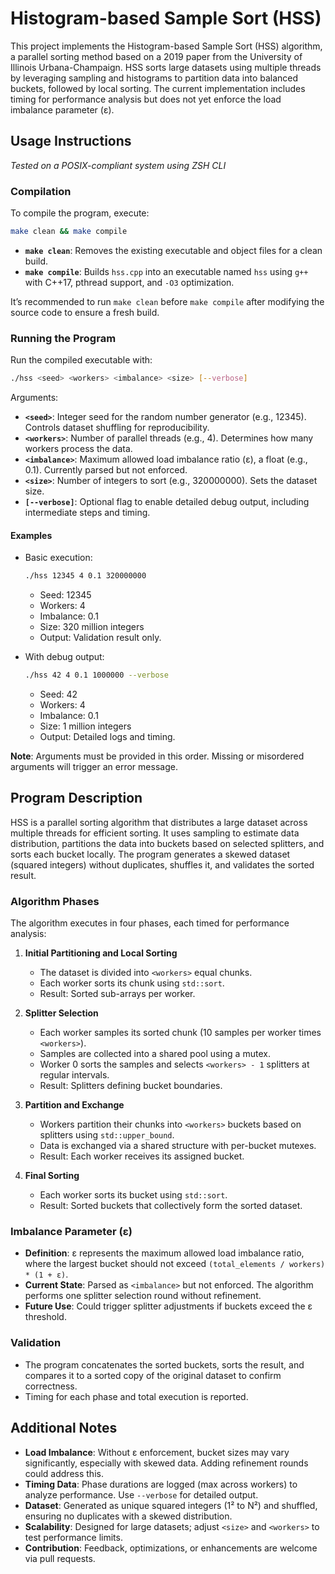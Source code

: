 # Histogram-based Sample Sort (HSS)

This project implements the Histogram-based Sample Sort (HSS) algorithm, a parallel sorting method based on a 2019 paper from the University of Illinois Urbana-Champaign. HSS sorts large datasets using multiple threads by leveraging sampling and histograms to partition data into balanced buckets, followed by local sorting. The current implementation includes timing for performance analysis but does not yet enforce the load imbalance parameter (ε).

## Usage Instructions

*Tested on a POSIX-compliant system using ZSH CLI*

### Compilation

To compile the program, execute:

```bash
make clean && make compile
```

- **`make clean`**: Removes the existing executable and object files for a clean build.
- **`make compile`**: Builds `hss.cpp` into an executable named `hss` using `g++` with C++17, pthread support, and `-O3` optimization.

It’s recommended to run `make clean` before `make compile` after modifying the source code to ensure a fresh build.

### Running the Program

Run the compiled executable with:

```bash
./hss <seed> <workers> <imbalance> <size> [--verbose]
```

Arguments:
- **`<seed>`**: Integer seed for the random number generator (e.g., 12345). Controls dataset shuffling for reproducibility.
- **`<workers>`**: Number of parallel threads (e.g., 4). Determines how many workers process the data.
- **`<imbalance>`**: Maximum allowed load imbalance ratio (ε), a float (e.g., 0.1). Currently parsed but not enforced.
- **`<size>`**: Number of integers to sort (e.g., 320000000). Sets the dataset size.
- **`[--verbose]`**: Optional flag to enable detailed debug output, including intermediate steps and timing.

#### Examples

- Basic execution:
  ```bash
  ./hss 12345 4 0.1 320000000
  ```
  - Seed: 12345
  - Workers: 4
  - Imbalance: 0.1
  - Size: 320 million integers
  - Output: Validation result only.

- With debug output:
  ```bash
  ./hss 42 4 0.1 1000000 --verbose
  ```
  - Seed: 42
  - Workers: 4
  - Imbalance: 0.1
  - Size: 1 million integers
  - Output: Detailed logs and timing.

**Note**: Arguments must be provided in this order. Missing or misordered arguments will trigger an error message.

## Program Description

HSS is a parallel sorting algorithm that distributes a large dataset across multiple threads for efficient sorting. It uses sampling to estimate data distribution, partitions the data into buckets based on selected splitters, and sorts each bucket locally. The program generates a skewed dataset (squared integers) without duplicates, shuffles it, and validates the sorted result.

### Algorithm Phases

The algorithm executes in four phases, each timed for performance analysis:

1. **Initial Partitioning and Local Sorting**
   - The dataset is divided into `<workers>` equal chunks.
   - Each worker sorts its chunk using `std::sort`.
   - Result: Sorted sub-arrays per worker.

2. **Splitter Selection**
   - Each worker samples its sorted chunk (10 samples per worker times `<workers>`).
   - Samples are collected into a shared pool using a mutex.
   - Worker 0 sorts the samples and selects `<workers> - 1` splitters at regular intervals.
   - Result: Splitters defining bucket boundaries.

3. **Partition and Exchange**
   - Workers partition their chunks into `<workers>` buckets based on splitters using `std::upper_bound`.
   - Data is exchanged via a shared structure with per-bucket mutexes.
   - Result: Each worker receives its assigned bucket.

4. **Final Sorting**
   - Each worker sorts its bucket using `std::sort`.
   - Result: Sorted buckets that collectively form the sorted dataset.

### Imbalance Parameter (ε)
- **Definition**: ε represents the maximum allowed load imbalance ratio, where the largest bucket should not exceed `(total_elements / workers) * (1 + ε)`.
- **Current State**: Parsed as `<imbalance>` but not enforced. The algorithm performs one splitter selection round without refinement.
- **Future Use**: Could trigger splitter adjustments if buckets exceed the ε threshold.

### Validation
- The program concatenates the sorted buckets, sorts the result, and compares it to a sorted copy of the original dataset to confirm correctness.
- Timing for each phase and total execution is reported.

## Additional Notes

- **Load Imbalance**: Without ε enforcement, bucket sizes may vary significantly, especially with skewed data. Adding refinement rounds could address this.
- **Timing Data**: Phase durations are logged (max across workers) to analyze performance. Use `--verbose` for detailed output.
- **Dataset**: Generated as unique squared integers (1² to N²) and shuffled, ensuring no duplicates with a skewed distribution.
- **Scalability**: Designed for large datasets; adjust `<size>` and `<workers>` to test performance limits.
- **Contribution**: Feedback, optimizations, or enhancements are welcome via pull requests.
